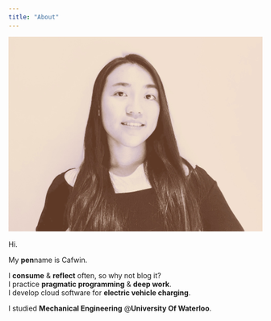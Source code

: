 ```yaml
---
title: "About"
---
```

<div class="profile">
<img src="/about/me.jpeg"> 
</div>

Hi.

My **pen**name is Cafwin.

I **consume** & **reflect** often, so why not blog it?  
I practice **pragmatic programming** & **deep work**.  
I develop cloud software for **electric vehicle charging**.

I studied **Mechanical Engineering** @**University Of Waterloo**.
